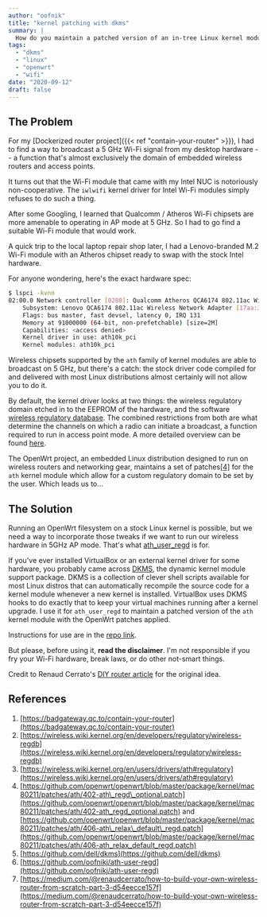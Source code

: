 ```yaml
---
author: "oofnik"
title: "kernel patching with dkms"
summary: |
  How do you maintain a patched version of an in-tree Linux kernel module?
tags: 
  - "dkms"
  - "linux"
  - "openwrt"
  - "wifi"
date: "2020-09-12"
draft: false
---
```


## The Problem

For my [Dockerized router project]({{< ref "contain-your-router" >}}), I had to find a way to broadcast a 5 GHz Wi-Fi signal from my desktop hardware -- a function that's almost exclusively the domain of embedded wireless routers and access points.

It turns out that the Wi-Fi module that came with my Intel NUC is notoriously non-cooperative. The `iwlwifi` kernel driver for Intel Wi-Fi modules simply refuses to do such a thing.

After some Googling, I learned that Qualcomm / Atheros Wi-Fi chipsets are more amenable to operating in AP mode at 5 GHz. So I had to go find a suitable Wi-Fi module that would work.

A quick trip to the local laptop repair shop later, I had a Lenovo-branded M.2 Wi-Fi module with an Atheros chipset ready to swap with the stock Intel hardware.

For anyone wondering, here's the exact hardware spec:

```sh
$ lspci -kvnn
02:00.0 Network controller [0280]: Qualcomm Atheros QCA6174 802.11ac Wireless Network Adapter [168c:003e] (rev 20)
	Subsystem: Lenovo QCA6174 802.11ac Wireless Network Adapter [17aa:3044]
	Flags: bus master, fast devsel, latency 0, IRQ 131
	Memory at 91000000 (64-bit, non-prefetchable) [size=2M]
	Capabilities: <access denied>
	Kernel driver in use: ath10k_pci
	Kernel modules: ath10k_pci
```

Wireless chipsets supported by the `ath` family of kernel modules are able to broadcast on 5 GHz, but there's a catch: the stock driver code compiled for and delivered with most Linux distributions almost certainly will not allow you to do it.

By default, the kernel driver looks at two things: the wireless regulatory domain etched in to the EEPROM of the hardware, and the software [wireless regulatory database](https://wireless.wiki.kernel.org/en/developers/regulatory/wireless-regdb). The combined restrictions from both are what determine the channels on which a radio can initiate a broadcast, a function required to run in access point mode. A more detailed overview can be found [here](https://wireless.wiki.kernel.org/en/users/drivers/ath#regulatory).

The OpenWrt project, an embedded Linux distribution designed to run on wireless routers and networking gear, maintains a set of patches[[4]](#references) for the `ath` kernel module which allow for a custom regulatory domain to be set by the user. Which leads us to...

## The Solution

Running an OpenWrt filesystem on a stock Linux kernel is possible, but we need a way to incorporate those tweaks if we want to run our wireless hardware in 5GHz AP mode. That's what [ath\_user\_regd](https://github.com/oofnikj/ath-user-regd) is for.

If you've ever installed VirtualBox or an external kernel driver for some hardware, you probably came across [DKMS](https://github.com/dell/dkms), the dynamic kernel module support package. DKMS is a collection of clever shell scripts available for most Linux distros that can automatically recompile the source code for a kernel module whenever a new kernel is installed. VirtualBox uses DKMS hooks to do exactly that to keep your virtual machines running after a kernel upgrade. I use it for `ath_user_regd` to maintain a patched version of the `ath` kernel module with the OpenWrt patches applied.

Instructions for use are in the [repo link](https://github.com/oofnikj/ath-user-regd).

But please, before using it, **read the disclaimer**. I'm not responsible if you fry your Wi-Fi hardware, break laws, or do other not-smart things.

Credit to Renaud Cerrato's [DIY router article](https://medium.com/@renaudcerrato/how-to-build-your-own-wireless-router-from-scratch-c06fa7199d95) for the original idea.

## References

1. [https://badgateway.qc.to/contain-your-router](https://badgateway.qc.to/contain-your-router)
2. [https://wireless.wiki.kernel.org/en/developers/regulatory/wireless-regdb](https://wireless.wiki.kernel.org/en/developers/regulatory/wireless-regdb)
3. [https://wireless.wiki.kernel.org/en/users/drivers/ath#regulatory](https://wireless.wiki.kernel.org/en/users/drivers/ath#regulatory)
4. [https://github.com/openwrt/openwrt/blob/master/package/kernel/mac80211/patches/ath/402-ath\_regd\_optional.patch](https://github.com/openwrt/openwrt/blob/master/package/kernel/mac80211/patches/ath/402-ath_regd_optional.patch) and [https://github.com/openwrt/openwrt/blob/master/package/kernel/mac80211/patches/ath/406-ath\_relax\_default\_regd.patch](https://github.com/openwrt/openwrt/blob/master/package/kernel/mac80211/patches/ath/406-ath_relax_default_regd.patch)
5. [https://github.com/dell/dkms](https://github.com/dell/dkms)
6. [https://github.com/oofnikj/ath-user-regd](https://github.com/oofnikj/ath-user-regd)
7. [https://medium.com/@renaudcerrato/how-to-build-your-own-wireless-router-from-scratch-part-3-d54eecce157f](https://medium.com/@renaudcerrato/how-to-build-your-own-wireless-router-from-scratch-part-3-d54eecce157f)

